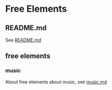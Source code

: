 # Free Elements
## README.md
See [README.md]()

## free elements
### music
About free elements about music, see [music.md](https://github.com/40843245/Free-Elements/blob/main/music.md)
